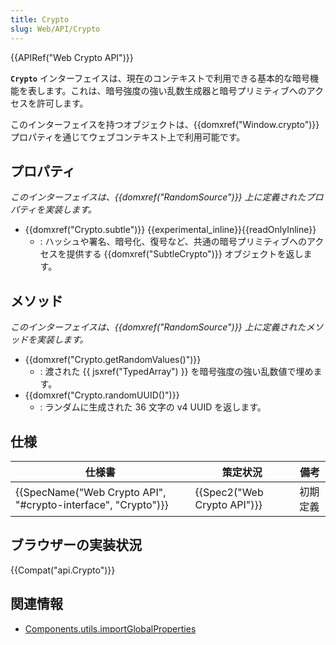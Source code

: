 ```yaml
---
title: Crypto
slug: Web/API/Crypto
---
```


{{APIRef("Web Crypto API")}}

**`Crypto`** インターフェイスは、現在のコンテキストで利用できる基本的な暗号機能を表します。これは、暗号強度の強い乱数生成器と暗号プリミティブへのアクセスを許可します。

このインターフェイスを持つオブジェクトは、{{domxref("Window.crypto")}} プロパティを通じてウェブコンテキスト上で利用可能です。

## プロパティ

_このインターフェイスは、{{domxref("RandomSource")}} 上に定義されたプロパティを実装します。_

- {{domxref("Crypto.subtle")}} {{experimental_inline}}{{readOnlyInline}}
  - : ハッシュや署名、暗号化、復号など、共通の暗号プリミティブへのアクセスを提供する {{domxref("SubtleCrypto")}} オブジェクトを返します。

## メソッド

_このインターフェイスは、{{domxref("RandomSource")}} 上に定義されたメソッドを実装します。_

- {{domxref("Crypto.getRandomValues()")}}
  - : 渡された {{ jsxref("TypedArray") }} を暗号強度の強い乱数値で埋めます。
- {{domxref("Crypto.randomUUID()")}}
  - : ランダムに生成された 36 文字の v4 UUID を返します。

## 仕様

| 仕様書                                                                           | 策定状況                             | 備考     |
| -------------------------------------------------------------------------------- | ------------------------------------ | -------- |
| {{SpecName("Web Crypto API", "#crypto-interface", "Crypto")}} | {{Spec2("Web Crypto API")}} | 初期定義 |

## ブラウザーの実装状況

{{Compat("api.Crypto")}}

## 関連情報

- [Components.utils.importGlobalProperties](/ja/docs/Components.utils.importGlobalProperties)
